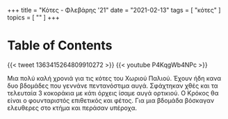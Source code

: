 +++
title = "Κότες - Φλεβάρης '21"
date = "2021-02-13"
tags = [ "κότες" ]
topics = [ "" ]
+++


# Table of Contents



{{< tweet 1363415264809910272 >}}
{{< youtube P4KqgWb4NPc >}}

Μια πολύ καλή χρονιά για τις κότες του Χωριού Παλιού. Έχουν ήδη κανα δυο βδομάδες που γεννάνε πεντανόστιμα αυγά. Σφάχτηκαν χθές και τα τελευταία 3 κοκοράκια με κάτι όρχεις ίσαμε αυγά ορτικιού. Ο Κρόκος θα είναι ο φουνταριστός επιθετικός και φέτος. Για μια βδομάδα βόσκαγαν ελευθερες στο κτήμα και περάσαν υπέροχα.
